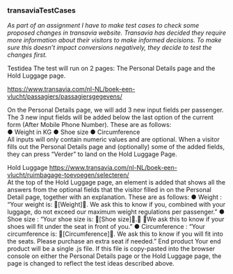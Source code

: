 ### transaviaTestCases

*As part of an assignment I have to make test cases to check some proposed changes in transavia website. 
Transavia has decided they require more information about their visitors to make informed decisions.
To make sure this doesn’t impact conversions negatively, they decide to test the changes first.*

Testidea 
The test will run on 2 pages: The Personal Details page and the Hold Luggage page.

https://www.transavia.com/nl-NL/boek-een-vlucht/passagiers/passagiersgegevens/

On the Personal Details page, we will add 3 new input fields per passenger. The 3 new input fields will be added below the last option
of the current form (After Mobile Phone Number). 
These are as follows:  
● Weight in KG 
● Shoe size 
● Circumference  
All inputs will only contain numeric values and are optional.  When a visitor fills out the Personal Details page and (optionally) 
some of the added fields, they can press “Verder” to land on the Hold Luggage Page.

Hold Luggage
https://www.transavia.com/nl-NL/boek-een-vlucht/ruimbagage-toevoegen/selecteren/   
At the top of the Hold Luggage page, an element is added that shows all the answers from the optional fields that the visitor filled in
on the Personal Detail page, together with an explanation.
These are as follows: 
● Weight : “Your weight is: [Weight]. We ask this to know if you, combined with your luggage, do not exceed our maximum weight 
regulations per passenger.” 
● Shoe size : “Your shoe size is: [Shoe size]. We ask this to know if your shoes will fit under the seat in front of you.” 
● Circumference : “Your circumference is: [Circumference]. We ask this to know if you will fit into the seats. Please purchase 
an extra seat if needed.”
End product
Your end product will be a single .js file. If this file is copy-pasted into the browser console on either the Personal Details page
or the Hold Luggage page, the page is changed to reflect the test ideas described above.

